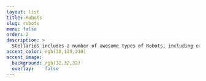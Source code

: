 ```yaml
---
layout: list
title: Robots
slug: robots
menu: false
order: 2
description: >
  Stellarios includes a number of awesome types of Robots, including companion, science, entertainment, and more. Here's all the posts about the different types of robots as part of Stellarios!
accent_color: rgb(38,139,210)
accent_image:
  background: rgb(32,32,32)
  overlay:    false
---
```

